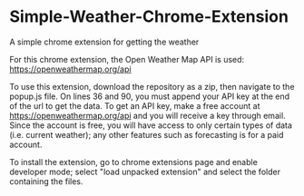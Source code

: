 # Simple-Weather-Chrome-Extension
A simple chrome extension for getting the weather

For this chrome extension, the Open Weather Map API is used: https://openweathermap.org/api

To use this extension, download the repository as a zip, then navigate to the popup.js file.
On lines 36 and 90, you must append your API key at the end of the url to get the data.
To get an API key, make a free account at https://openweathermap.org/api and you will receive a key through email.
Since the account is free, you will have access to only certain types of data (i.e. current weather); any other features such as forecasting is for a paid account.

To install the extension, go to chrome extensions page and enable developer mode; select "load unpacked extension" and select the folder containing the files.
